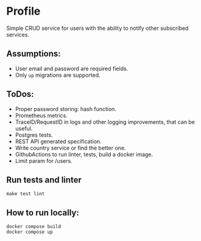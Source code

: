 # Profile
Simple CRUD service for users with the ability to notify other subscribed services.

## Assumptions:
- User email and password are required fields.
- Only `up` migrations are supported.

## ToDos:
- Proper password storing: hash function.
- Prometheus metrics.
- TraceID/RequestID in logs and other logging improvements, that can be useful. 
- Postgres tests.
- REST API generated specification. 
- Write country service or find the better one.
- GithubActions to run linter, tests, build a docker image.
- Limit param for /users.

## Run tests and linter
`make test lint`

## How to run locally:
```
docker compose build
docker compose up
```
